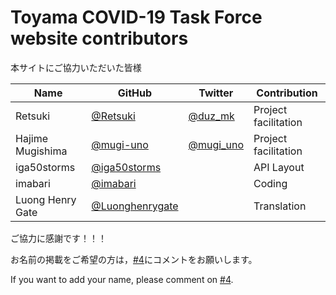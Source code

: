 ﻿Toyama COVID-19 Task Force website contributors
============================================

本サイトにご協力いただいた皆様

| Name | GitHub | Twitter | Contribution |
| --- | --- | --- | --- |
| Retsuki | [@Retsuki](https://github.com/Retsuki) | [@duz_mk](https://twitter.com/duz_mk) | Project facilitation |
| Hajime Mugishima | [@mugi-uno](https://github.com/mugi-uno) | [@mugi_uno](https://twitter.com/mugi_uno) | Project facilitation |
| iga50storms | [@iga50storms](https://github.com/iga50storms) |  | API Layout |
| imabari | [@imabari](https://github.com/imabari) |  | Coding |
| Luong Henry Gate | [@Luonghenrygate](https://github.com/Luonghenrygate) |  | Translation |


ご協力に感謝です！！！

お名前の掲載をご希望の方は，[#4](https://github.com/Terachan0117/covid19-toyama/issues/4)にコメントをお願いします。

If you want to add your name, please comment on [#4](https://github.com/Terachan0117/covid19-toyama/issues/4).
